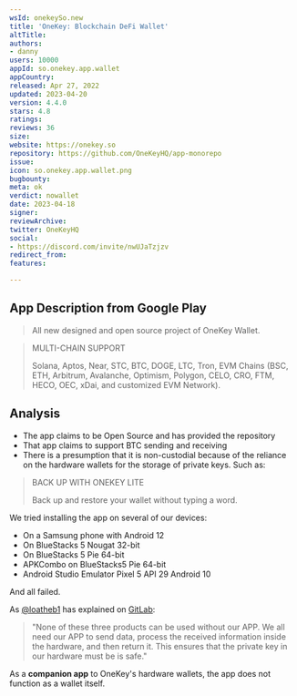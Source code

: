 ```yaml
---
wsId: onekeySo.new
title: 'OneKey: Blockchain DeFi Wallet'
altTitle: 
authors:
- danny
users: 10000
appId: so.onekey.app.wallet
appCountry: 
released: Apr 27, 2022
updated: 2023-04-20
version: 4.4.0
stars: 4.8
ratings: 
reviews: 36
size: 
website: https://onekey.so
repository: https://github.com/OneKeyHQ/app-monorepo
issue: 
icon: so.onekey.app.wallet.png
bugbounty: 
meta: ok
verdict: nowallet
date: 2023-04-18
signer: 
reviewArchive: 
twitter: OneKeyHQ
social:
- https://discord.com/invite/nwUJaTzjzv
redirect_from: 
features: 

---
```


## App Description from Google Play 

> All new designed and open source project of OneKey Wallet.

> MULTI-CHAIN SUPPORT
>
> Solana, Aptos, Near, STC, BTC, DOGE, LTC, Tron, EVM Chains (BSC, ETH, Arbitrum, Avalanche, Optimism, Polygon, CELO, CRO, FTM, HECO, OEC, xDai, and customized EVM Network).

## Analysis 

- The app claims to be Open Source and has provided the repository
- That app claims to support BTC sending and receiving 
- There is a presumption that it is non-custodial because of the reliance on the hardware wallets for the storage of private keys. Such as:

> BACK UP WITH ONEKEY LITE
> 
> Back up and restore your wallet without typing a word.

We tried installing the app on several of our devices: 

- On a Samsung phone with Android 12 
- On BlueStacks 5 Nougat 32-bit
- On BlueStacks 5 Pie 64-bit 
- APKCombo on BlueStacks5 Pie 64-bit
- Android Studio Emulator Pixel 5 API 29 Android 10 

And all failed. 

As [@loatheb1](https://gitlab.com/loatheb1) has explained on [GitLab](https://gitlab.com/walletscrutiny/walletScrutinyCom/-/issues/469): 

> "None of these three products can be used without our APP. We all need our APP to send data, process the received information inside the hardware, and then return it. This ensures that the private key in our hardware must be is safe." 

As a **companion app** to OneKey's hardware wallets, the app does not function as a wallet itself. 